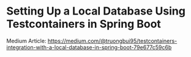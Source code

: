# Setting Up a Local Database Using Testcontainers in Spring Boot

Medium
Article: https://medium.com/@truongbui95/testcontainers-integration-with-a-local-database-in-spring-boot-79e677c59c6b
